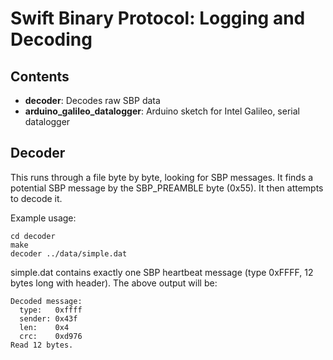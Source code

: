 # Swift Binary Protocol: Logging and Decoding

## Contents

- **decoder**: Decodes raw SBP data
- **arduino_galileo_datalogger**: Arduino sketch for Intel Galileo, serial datalogger 

## Decoder

This runs through a file byte by byte, looking for SBP messages.
It finds a potential SBP message by the SBP_PREAMBLE byte (0x55).
It then attempts to decode it.

Example usage:
	
	cd decoder
	make
	decoder ../data/simple.dat

simple.dat contains exactly one SBP heartbeat message (type 0xFFFF, 12 bytes long with header). The above output will be:

    Decoded message:
      type:   0xffff
      sender: 0x43f
      len:    0x4
      crc:    0xd976
    Read 12 bytes.
